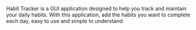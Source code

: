 Habit Tracker is a GUI application designed to help you track and maintain your daily habits. With this application, add the habits you want to complete each day, easy to use and simple to understand. 
